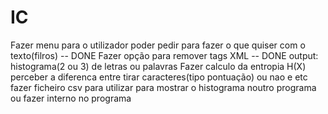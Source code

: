 # IC

Fazer menu para o utilizador poder pedir para fazer o que quiser com o texto(filros) -- DONE
Fazer opção para remover tags XML -- DONE
output: histograma(2 ou 3) de letras ou palavras
Fazer calculo da entropia H(X)
perceber a diferenca entre tirar caracteres(tipo pontuação) ou nao e etc
fazer ficheiro csv para utilizar para mostrar o histograma noutro programa ou fazer interno no programa
